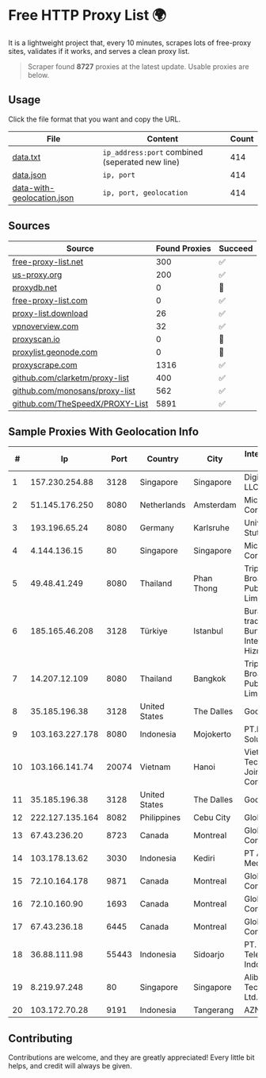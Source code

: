 
# Free HTTP Proxy List 🌍

It is a lightweight project that, every 10 minutes, scrapes lots of free-proxy sites, validates if it works, and serves a clean proxy list.


> Scraper found **8727** proxies at the latest update. Usable proxies are below.

## Usage

Click the file format that you want and copy the URL.


|File|Content|Count|
|----|-------|-----|
|[data.txt](https://raw.githubusercontent.com/themiralay/Proxy-List-World/master/data.txt)|`ip_address:port` combined (seperated new line)|414|
|[data.json](https://raw.githubusercontent.com/themiralay/Proxy-List-World/master/data.json)|`ip, port`|414|
|[data-with-geolocation.json](https://raw.githubusercontent.com/themiralay/Proxy-List-World/master/data-with-geolocation.json)|`ip, port, geolocation`|414|

## Sources

|Source|Found Proxies|Succeed|
|------|-------------|-------|
|[free-proxy-list.net](https://free-proxy-list.net)|300|✅|
|[us-proxy.org](https://www.us-proxy.org)|200|✅|
|[proxydb.net](http://proxydb.net)|0|🚫|
|[free-proxy-list.com](https://free-proxy-list.com/?page=&port=&type%5B%5D=http&type%5B%5D=https&up_time=0&search=Search)|0|✅|
|[proxy-list.download](https://www.proxy-list.download/HTTP)|26|✅|
|[vpnoverview.com](https://vpnoverview.com/privacy/anonymous-browsing/free-proxy-servers)|32|✅|
|[proxyscan.io](https://www.proxyscan.io)|0|🚫|
|[proxylist.geonode.com](https://proxylist.geonode.com/api/proxy-list?limit=300&page=1&sort_by=lastChecked&sort_type=desc&protocols=http,https)|0|🚫|
|[proxyscrape.com](https://api.proxyscrape.com/v2/?request=displayproxies&protocol=http&timeout=10000&country=all&ssl=all&anonymity=all)|1316|✅|
|[github.com/clarketm/proxy-list](https://raw.githubusercontent.com/clarketm/proxy-list/master/proxy-list-raw.txt)|400|✅|
|[github.com/monosans/proxy-list](https://raw.githubusercontent.com/monosans/proxy-list/main/proxies/http.txt)|562|✅|
|[github.com/TheSpeedX/PROXY-List](https://raw.githubusercontent.com/TheSpeedX/PROXY-List/master/http.txt)|5891|✅|


## Sample Proxies With Geolocation Info

|#|Ip|Port|Country|City|Internet Service Provider|
|-|--|----|-------|----|-------------------------|
|1|157.230.254.88|3128|Singapore|Singapore|DigitalOcean, LLC|
|2|51.145.176.250|8080|Netherlands|Amsterdam|Microsoft Corporation|
|3|193.196.65.24|8080|Germany|Karlsruhe|Universitaet Stuttgart|
|4|4.144.136.15|80|Singapore|Singapore|Microsoft Corporation|
|5|49.48.41.249|8080|Thailand|Phan Thong|Triple T Broadband Public Company Limited|
|6|185.165.46.208|3128|Türkiye|Istanbul|Burak Buylu trading as BurtiNET Internet Hizmetleri|
|7|14.207.12.109|8080|Thailand|Bangkok|Triple T Broadband Public Company Limited|
|8|35.185.196.38|3128|United States|The Dalles|Google LLC|
|9|103.163.227.178|8080|Indonesia|Mojokerto|PT.Delta Surya Solusitama|
|10|103.166.141.74|20074|Vietnam|Hanoi|Viet NAM Cloud Technology Joint Stock Company|
|11|35.185.196.38|3128|United States|The Dalles|Google LLC|
|12|222.127.135.164|8082|Philippines|Cebu City|Globe Telecom|
|13|67.43.236.20|8723|Canada|Montreal|GloboTech Communications|
|14|103.178.13.62|3030|Indonesia|Kediri|PT Amerta Asa Media|
|15|72.10.164.178|9871|Canada|Montreal|GloboTech Communications|
|16|72.10.160.90|1693|Canada|Montreal|GloboTech Communications|
|17|67.43.236.18|6445|Canada|Montreal|GloboTech Communications|
|18|36.88.111.98|55443|Indonesia|Sidoarjo|PT. Telekomunikasi Indonesia|
|19|8.219.97.248|80|Singapore|Singapore|Alibaba (US) Technology Co., Ltd.|
|20|103.172.70.28|9191|Indonesia|Tangerang|AZNET|



## Contributing

Contributions are welcome, and they are greatly appreciated! Every
little bit helps, and credit will always be given.

